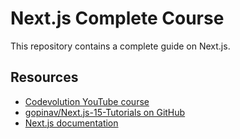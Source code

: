 # Next.js Complete Course

This repository contains a complete guide on Next.js.

## Resources

- [Codevolution YouTube course](https://youtu.be/b4ba60j_4o8?list=PLC3y8-rFHvwhIEc4I4YsRz5C7GOBnxSJY)
- [gopinav/Next.js-15-Tutorials on GitHub](https://github.com/gopinav/Next.js-15-Tutorials)
- [Next.js documentation](https://nextjs.org/docs/getting-started)
